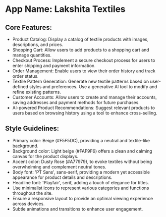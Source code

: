 # **App Name**: Lakshita Textiles

## Core Features:

- Product Catalog: Display a catalog of textile products with images, descriptions, and prices.
- Shopping Cart: Allow users to add products to a shopping cart and manage quantities.
- Checkout Process: Implement a secure checkout process for users to enter shipping and payment information.
- Order Management: Enable users to view their order history and track order status.
- Textile Pattern Generation: Generate new textile patterns based on user-defined styles and preferences. Use a generative AI tool to modify and refine existing patterns.
- Customer Accounts: Allow users to create and manage their accounts, saving addresses and payment methods for future purchases.
- AI-powered Product Recommendations: Suggest relevant products to users based on browsing history using a tool to enhance cross-selling.

## Style Guidelines:

- Primary color: Beige (#F5F5DC), providing a neutral and textile-like background.
- Background color: Light beige (#FAF9F6) offers a clean and calming canvas for the product displays.
- Accent color: Dusty Rose (#A77979), to evoke textiles without being overwhelming and complement neutral tones.
- Body font: 'PT Sans', sans-serif, providing a modern yet accessible appearance for product details and descriptions.
- Headline font: 'Playfair', serif, adding a touch of elegance for titles.
- Use minimalist icons to represent various categories and functions throughout the site.
- Ensure a responsive layout to provide an optimal viewing experience across devices.
- Subtle animations and transitions to enhance user engagement.
